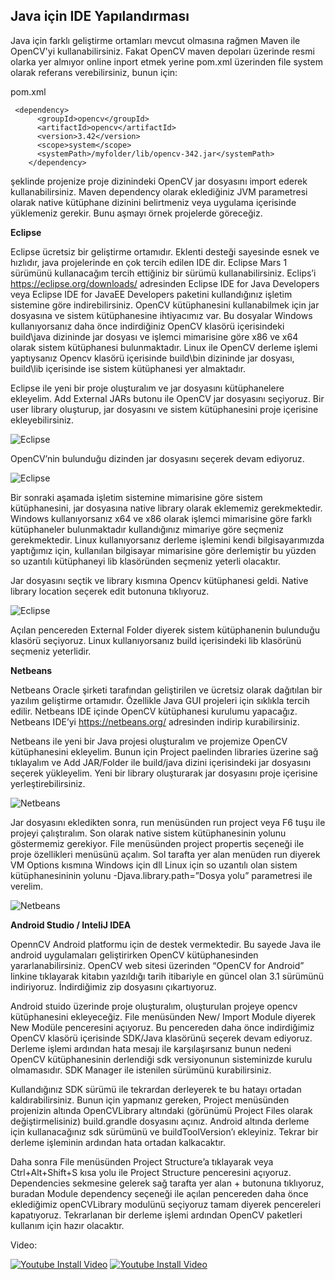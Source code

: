**Java için IDE Yapılandırması** 
--------------------------------

Java için farklı geliştirme ortamları mevcut olmasına rağmen Maven ile OpenCV'yi kullanabilirsiniz. Fakat OpenCV maven depoları üzerinde resmi olarka yer almıyor online inport etmek yerine pom.xml üzerinden file system olarak referans verebilirsiniz, bunun için:


pom.xml
```Shell
 <dependency>
      <groupId>opencv</groupId>
      <artifactId>opencv</artifactId>
      <version>3.42</version>
      <scope>system</scope>
      <systemPath>/myfolder/lib/opencv-342.jar</systemPath> 
    </dependency>
```
şeklinde projenize proje dizinindeki OpenCV jar dosyasını import ederek kullanabilirsiniz. Maven dependency olarak eklediğiniz JVM parametresi olarak native kütüphane dizinini belirtmeniz veya uygulama içerisinde yüklemeniz gerekir. Bunu aşmayı örnek projelerde göreceğiz.


**Eclipse**

Eclipse ücretsiz bir geliştirme ortamıdır. Eklenti desteği sayesinde esnek ve hızlıdır, java projelerinde en çok tercih edilen IDE dir. Eclipse Mars 1 sürümünü kullanacağım tercih ettiğiniz bir sürümü kullanabilirsiniz. Eclips’i https://eclipse.org/downloads/ adresinden Eclipse IDE for Java Developers veya Eclipse IDE for JavaEE Developers paketini kullandığınız işletim sistemine göre indirebilirsiniz. OpenCV kütüphanesini kullanabilmek için jar dosyasına ve sistem kütüphanesine ihtiyacımız var. Bu dosyalar Windows kullanıyorsanız daha önce indirdiğiniz OpenCV klasörü içerisindeki build\java dizininde jar dosyası ve işlemci mimarisine göre x86 ve x64 olarak sistem kütüphanesi bulunmaktadır. Linux ile OpenCV derleme işlemi yaptıysanız Opencv klasörü içerisinde build\bin dizininde jar dosyası, build\lib içerisinde ise sistem kütüphanesi yer almaktadır.


Eclipse ile yeni bir proje oluşturalım ve jar dosyasını kütüphanelere ekleyelim. Add External JARs butonu ile OpenCV jar dosyasını seçiyoruz. Bir user library oluşturup, jar dosyasını ve sistem kütüphanesini proje içerisine ekleyebilirsiniz.

![Eclipse](static/eclipse-1.png)

OpenCV’nin bulunduğu dizinden jar dosyasını seçerek devam ediyoruz.

![Eclipse](static/eclipse-2.png)

Bir sonraki aşamada işletim sistemine mimarisine göre sistem kütüphanesini,  jar dosyasına native library olarak eklememiz gerekmektedir. Windows kullanıyorsanız x64 ve x86 olarak işlemci mimarisine göre farklı kütüphaneler bulunmaktadır kullandığınız mimariye göre seçmeniz gerekmektedir. Linux kullanıyorsanız derleme işlemini kendi bilgisayarımızda yaptığımız için, kullanılan bilgisayar mimarisine göre derlemiştir bu yüzden so uzantılı kütüphaneyi lib klasöründen seçmeniz yeterli olacaktır.

Jar dosyasını seçtik ve library kısmına Opencv kütüphanesi geldi.  Native library location seçerek edit butonuna tıklıyoruz.

![Eclipse](static/eclipse-3.png)

Açılan pencereden External Folder diyerek sistem kütüphanenin bulunduğu klasörü seçiyoruz. Linux kullanıyorsanız build içerisindeki lib klasörünü seçmeniz yeterlidir.

**Netbeans**

Netbeans Oracle şirketi tarafından geliştirilen ve ücretsiz olarak dağıtılan bir yazılım geliştirme ortamıdır. Özellikle Java GUI projeleri için sıklıkla tercih edilir. Netbeans IDE içinde OpenCV kütüphanesi kurulumu yapacağız. Netbeans IDE’yi https://netbeans.org/ adresinden indirip kurabilirsiniz.

Netbeans ile yeni bir Java projesi oluşturalım ve projemize OpenCV kütüphanesini ekleyelim. Bunun için Project paelinden libraries üzerine sağ tıklayalım ve Add JAR/Folder ile build/java dizini içerisindeki jar dosyasını seçerek yükleyelim.  Yeni bir library oluşturarak jar dosyasını proje içerisine yerleştirebilirsiniz.

![Netbeans](static/netbeans-1.png)

Jar dosyasını ekledikten sonra, run menüsünden run project veya F6 tuşu ile projeyi çalıştıralım. Son olarak native sistem kütüphanesinin yolunu göstermemiz gerekiyor. File menüsünden project propertis seçeneği ile proje özellikleri menüsünü açalım. Sol tarafta yer alan menüden run diyerek VM Options kısmına Windows için dll Linux için so uzantılı olan sistem kütüphanesininin yolunu -Djava.library.path=”Dosya yolu” parametresi ile verelim.

![Netbeans](static/netbeans-2.png)


**Android Studio / InteliJ IDEA**

OpennCV Android platformu için de destek vermektedir. Bu sayede Java ile android uygulamaları geliştirirken OpenCV kütüphanesinden yararlanabilirsiniz. OpenCV web sitesi üzerinden “OpenCV for Android” linkine tıklayarak kitabın yazıldığı tarih itibariyle en güncel olan 3.1 sürümünü  indiriyoruz. İndirdiğimiz zip dosyasını çıkartıyoruz.

Android stuido üzerinde proje oluşturalım, oluşturulan projeye opencv kütüphanesini ekleyeceğiz. File menüsünden New/ Import Module diyerek New Modüle penceresini açıyoruz. Bu pencereden daha önce indirdiğimiz OpenCV klasörü içerisinde SDK/Java klasörünü seçerek  devam ediyoruz. Derleme işlemi ardından hata mesajı ile karşılaşırsanız bunun nedeni OpenCV kütüphanesinin derlendiği sdk versiyonunun sisteminizde kurulu olmamasıdır. SDK Manager ile istenilen sürümünü kurabilirsiniz.

Kullandığınız SDK sürümü ile tekrardan derleyerek te bu hatayı ortadan kaldırabilirsiniz. Bunun için yapmanız gereken, Project menüsünden  projenizin altında OpenCVLibrary altındaki (görünümü Project Files olarak değiştirmelisiniz) build.grandle dosyasını açınız. Android altında derleme için kullanacağınız sdk sürümünü ve buildToolVersion’ı ekleyiniz. Tekrar bir derleme işleminin ardından hata ortadan kalkacaktır.

Daha sonra File menüsünden Project Structure’a tıklayarak veya Ctrl+Alt+Shift+S kısa yolu ile Project Structure penceresini açıyoruz. Dependencies sekmesine gelerek  sağ tarafta yer alan + butonuna tıklıyoruz, buradan Module dependency seçeneği ile açılan pencereden  daha önce eklediğimiz openCVLibrary modulünü seçiyoruz tamam diyerek pencereleri kapatıyoruz. Tekrarlanan bir derleme işlemi ardından OpenCV paketleri kullanım için hazır olacaktır.

Video:

[![Youtube Install Video](http://img.youtube.com/vi/hk_DoTIclFY/0.jpg)](https://youtu.be/hk_DoTIclFY) [![Youtube Install Video](http://img.youtube.com/vi/GsR2vRdhhw8/0.jpg)](https://youtu.be/GsR2vRdhhw8)

